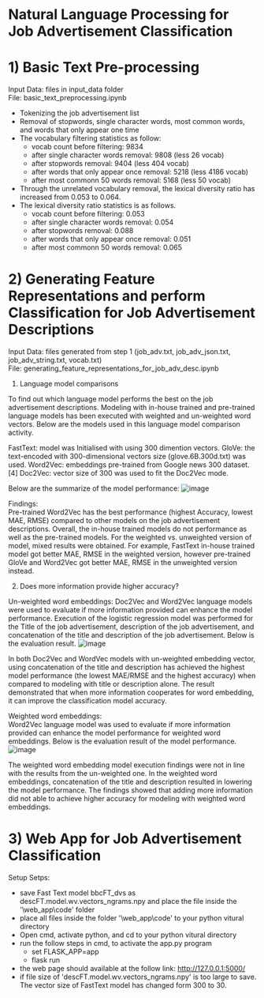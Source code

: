 # Natural Language Processing for Job Advertisement Classification

# 1) Basic Text Pre-processing
Input Data: files in input_data folder <br>
File: basic_text_preprocessing.ipynb

- Tokenizing the job advertisement list
- Removal of stopwords, single character words, most common words, and words that only appear one time
- The vocabulary filtering statistics as follow:
  - vocab count before filtering: 9834
  - after single character words removal: 9808 (less 26 vocab)
  - after stopwords removal: 9404 (less 404 vocab)
  - after words that only appear once removal: 5218 (less 4186 vocab)
  - after most commonn 50 words removal: 5168 (less 50 vocab)
- Through the unrelated vocabulary removal, the lexical diversity ratio has increased from 0.053 to 0.064.
- The lexical diversity ratio statistics is as follows.
  - vocab count before filtering: 0.053
  - after single character words removal: 0.054
  - after stopwords removal: 0.088
  - after words that only appear once removal: 0.051
  - after most commonn 50 words removal: 0.065
 
# 2) Generating Feature Representations and perform Classification for Job Advertisement Descriptions
Input Data: files generated from step 1 (job_adv.txt, job_adv_json.txt, job_adv_string.txt, vocab.txt) <br>
File: generating_feature_representations_for_job_adv_desc.ipynb

1) Language model comparisons

To find out which language model performs the best on the job advertisement descriptions. Modeling with in-house trained and pre-trained language models has been executed with weighted and un-weighted word vectors. Below are the models used in this language model comparison activity.

FastText: model was Initialised with using 300 dimention vectors.
GloVe: the text-encoded with 300-dimensional vectors size (glove.6B.300d.txt) was used.
Word2Vec: embeddings pre-trained from Google news 300 dataset. [4]
Doc2Vec: vector size of 300 was used to fit the Doc2Vec mode.

Below are the summarize of the model performance:
![image](https://github.com/kitwong5/NLP_for_job_adv_classification/assets/142315009/a31a72aa-9d8e-4973-92da-dd8e74c41fd1)

Findings: <br>
Pre-trained Word2Vec has the best performance (highest Accuracy, lowest MAE, RMSE) compared to other models on the job advertisement descriptions.
Overall, the in-house trained models do not performance as well as the pre-trained models.
For the weighted vs. unweighted version of model, mixed results were obtained. For example, FastText in-house trained model got better MAE, RMSE in the weighted version, however pre-trained GloVe and Word2Vec got better MAE, RMSE in the unweighted version instead.

2) Does more information provide higher accuracy?

Un-weighted word embeddings:
Doc2Vec and Word2Vec language models were used to evaluate if more information provided can enhance the model performance. Execution of the logistic regression model was performed for the Title of the job advertisement, description of the job advertisement, and concatenation of the title and description of the job advertisement. Below is the evaluation result.
![image](https://github.com/kitwong5/NLP_for_job_adv_classification/assets/142315009/37bc6036-bf3e-49c5-925f-baa5f702a418)

In both Doc2Vec and WordVec models with un-weighted embedding vector, using concatenation of the title and description has achieved the highest model performance (the lowest MAE/RMSE and the highest accuracy) when compared to modeling with title or description alone. The result demonstrated that when more information cooperates for word embedding, it can improve the classification model accuracy.

Weighted word embeddings: <br>
Word2Vec language model was used to evaluate if more information provided can enhance the model performance for weighted word embeddings. Below is the evaluation result of the model performance.
![image](https://github.com/kitwong5/NLP_for_job_adv_classification/assets/142315009/4b68967d-c400-4337-9cb5-acd52b804ca9)

The weighted word embedding model execution findings were not in line with the results from the un-weighted one. In the weighted word embeddings, concatenation of the title and description resulted in lowering the model performance. The findings showed that adding more information did not able to achieve higher accuracy for modeling with weighted word embeddings.

# 3)  Web App for Job Advertisement Classification
Setup Setps: <br>
- save Fast Text model bbcFT_dvs as descFT.model.wv.vectors_ngrams.npy and place the file inside the '\web_app\code' folder 
- place all files inside the folder '\web_app\code' to your python vitural directory
- Open cmd, activate python, and cd to your python vitural directory
- run the follow steps in cmd, to activate the app.py program
  - set FLASK_APP=app
  - flask run
- the web page should available at the follow link: http://127.0.0.1:5000/
- if file size of 'descFT.model.wv.vectors_ngrams.npy' is too large to save.  The vector size of FastText model has changed form 300 to 30.


